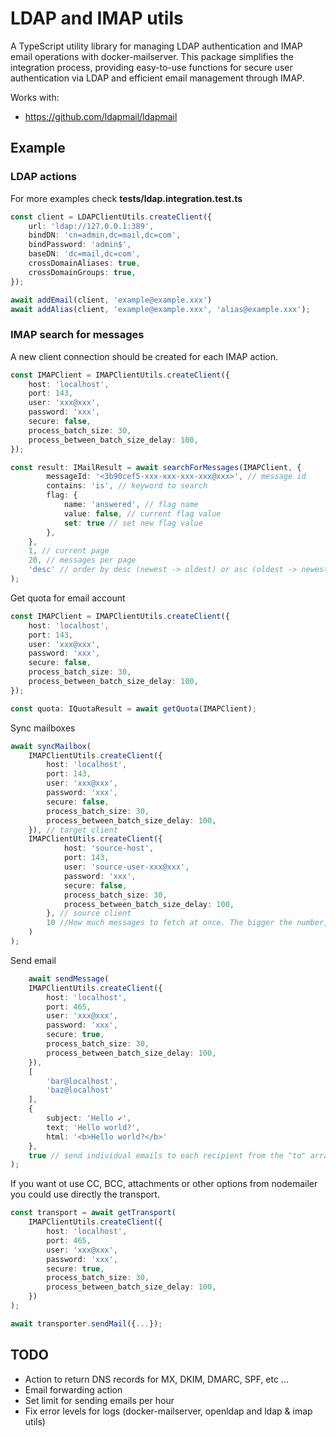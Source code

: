 # LDAP and IMAP utils

A TypeScript utility library for managing LDAP authentication and IMAP email operations with
docker-mailserver. This package simplifies the integration process, providing easy-to-use functions
for secure user authentication via LDAP and efficient email management through IMAP.

Works with:

- https://github.com/ldapmail/ldapmail

## Example

### LDAP actions

For more examples check **tests/ldap.integration.test.ts**

```typescript
const client = LDAPClientUtils.createClient({
    url: 'ldap://127.0.0.1:389',
    bindDN: 'cn=admin,dc=mail,dc=com',
    bindPassword: 'admin$',
    baseDN: 'dc=mail,dc=com',
    crossDomainAliases: true,
    crossDomainGroups: true,
});

await addEmail(client, 'example@example.xxx')
await addAlias(client, 'example@example.xxx', 'alias@example.xxx');
```

### IMAP search for messages

A new client connection should be created for each IMAP action.

```typescript
const IMAPClient = IMAPClientUtils.createClient({
    host: 'localhost',
    port: 143,
    user: 'xxx@xxx',
    password: 'xxx',
    secure: false,
    process_batch_size: 30,
    process_between_batch_size_delay: 100,
});

const result: IMailResult = await searchForMessages(IMAPClient, {
        messageId: '<3b90cef5-xxx-xxx-xxx-xxx@xxx>', // message id
        contains: 'is', // keyword to search
        flag: {
            name: 'answered', // flag name
            value: false, // current flag value
            set: true // set new flag value
        },
    },
    1, // current page 
    20, // messages per page
    'desc' // order by desc (newest -> oldest) or asc (oldest -> newest)
);
```

Get quota for email account

```typescript
const IMAPClient = IMAPClientUtils.createClient({
    host: 'localhost',
    port: 143,
    user: 'xxx@xxx',
    password: 'xxx',
    secure: false,
    process_batch_size: 30,
    process_between_batch_size_delay: 100,
});

const quota: IQuotaResult = await getQuota(IMAPClient);
```

Sync mailboxes

```typescript
await syncMailbox(
    IMAPClientUtils.createClient({
        host: 'localhost',
        port: 143,
        user: 'xxx@xxx',
        password: 'xxx',
        secure: false,
        process_batch_size: 30,
        process_between_batch_size_delay: 100,
    }), // target client
    IMAPClientUtils.createClient({
            host: 'source-host',
            port: 143,
            user: 'source-user-xxx@xxx',
            password: 'xxx',
            secure: false,
            process_batch_size: 30,
            process_between_batch_size_delay: 100,
        }, // source client
        10 //How much messages to fetch at once. The bigger the number, the faster the sync, but the more memory it consumes.
    )
);
```

Send email

```typescript
    await sendMessage(
    IMAPClientUtils.createClient({
        host: 'localhost',
        port: 465,
        user: 'xxx@xxx',
        password: 'xxx',
        secure: true,
        process_batch_size: 30,
        process_between_batch_size_delay: 100,
    }),
    [
        'bar@localhost',
        'baz@localhost'
    ],
    {
        subject: 'Hello ✔',
        text: 'Hello world?',
        html: '<b>Hello world?</b>'
    },
    true // send individual emails to each recipient from the "to" array
);
```

If you want ot use CC, BCC, attachments or other options from nodemailer you could use directly the
transport.

```typescript
const transport = await getTransport(
    IMAPClientUtils.createClient({
        host: 'localhost',
        port: 465,
        user: 'xxx@xxx',
        password: 'xxx',
        secure: true,
        process_batch_size: 30,
        process_between_batch_size_delay: 100,
    })
);

await transporter.sendMail({...});
```

## TODO

- Action to return DNS records for MX, DKIM, DMARC, SPF, etc ...
- Email forwarding action
- Set limit for sending emails per hour
- Fix error levels for logs (docker-mailserver, openldap and ldap & imap utils)